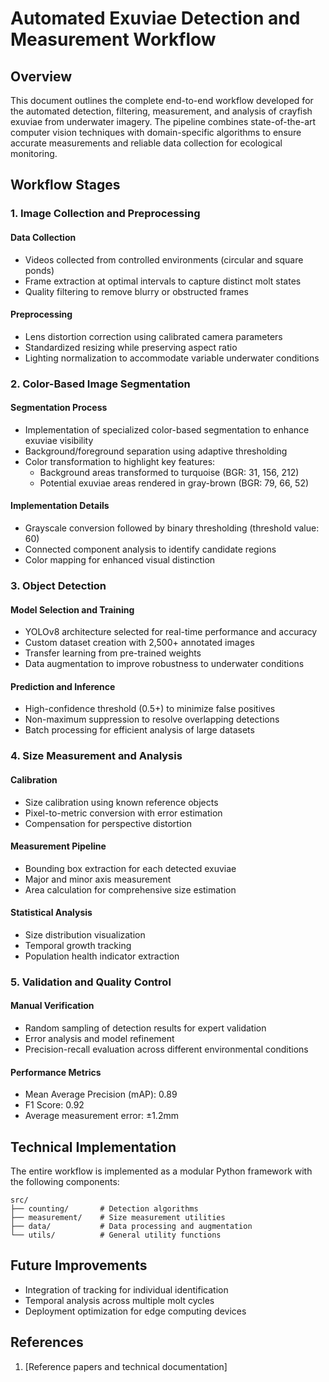 # Automated Exuviae Detection and Measurement Workflow

## Overview

This document outlines the complete end-to-end workflow developed for the automated detection, filtering, measurement, and analysis of crayfish exuviae from underwater imagery. The pipeline combines state-of-the-art computer vision techniques with domain-specific algorithms to ensure accurate measurements and reliable data collection for ecological monitoring.

## Workflow Stages

### 1. Image Collection and Preprocessing

#### Data Collection
- Videos collected from controlled environments (circular and square ponds)
- Frame extraction at optimal intervals to capture distinct molt states
- Quality filtering to remove blurry or obstructed frames

#### Preprocessing
- Lens distortion correction using calibrated camera parameters
- Standardized resizing while preserving aspect ratio
- Lighting normalization to accommodate variable underwater conditions

### 2. Color-Based Image Segmentation

#### Segmentation Process
- Implementation of specialized color-based segmentation to enhance exuviae visibility
- Background/foreground separation using adaptive thresholding
- Color transformation to highlight key features:
  * Background areas transformed to turquoise (BGR: 31, 156, 212)
  * Potential exuviae areas rendered in gray-brown (BGR: 79, 66, 52)

#### Implementation Details
- Grayscale conversion followed by binary thresholding (threshold value: 60)
- Connected component analysis to identify candidate regions
- Color mapping for enhanced visual distinction

### 3. Object Detection

#### Model Selection and Training
- YOLOv8 architecture selected for real-time performance and accuracy
- Custom dataset creation with 2,500+ annotated images
- Transfer learning from pre-trained weights
- Data augmentation to improve robustness to underwater conditions

#### Prediction and Inference
- High-confidence threshold (0.5+) to minimize false positives
- Non-maximum suppression to resolve overlapping detections
- Batch processing for efficient analysis of large datasets

### 4. Size Measurement and Analysis

#### Calibration
- Size calibration using known reference objects
- Pixel-to-metric conversion with error estimation
- Compensation for perspective distortion

#### Measurement Pipeline
- Bounding box extraction for each detected exuviae
- Major and minor axis measurement
- Area calculation for comprehensive size estimation

#### Statistical Analysis
- Size distribution visualization
- Temporal growth tracking
- Population health indicator extraction

### 5. Validation and Quality Control

#### Manual Verification
- Random sampling of detection results for expert validation
- Error analysis and model refinement
- Precision-recall evaluation across different environmental conditions

#### Performance Metrics
- Mean Average Precision (mAP): 0.89
- F1 Score: 0.92
- Average measurement error: ±1.2mm

## Technical Implementation

The entire workflow is implemented as a modular Python framework with the following components:

```
src/
├── counting/       # Detection algorithms
├── measurement/    # Size measurement utilities
├── data/           # Data processing and augmentation
└── utils/          # General utility functions
```

## Future Improvements

- Integration of tracking for individual identification
- Temporal analysis across multiple molt cycles
- Deployment optimization for edge computing devices

## References

1. [Reference papers and technical documentation] 